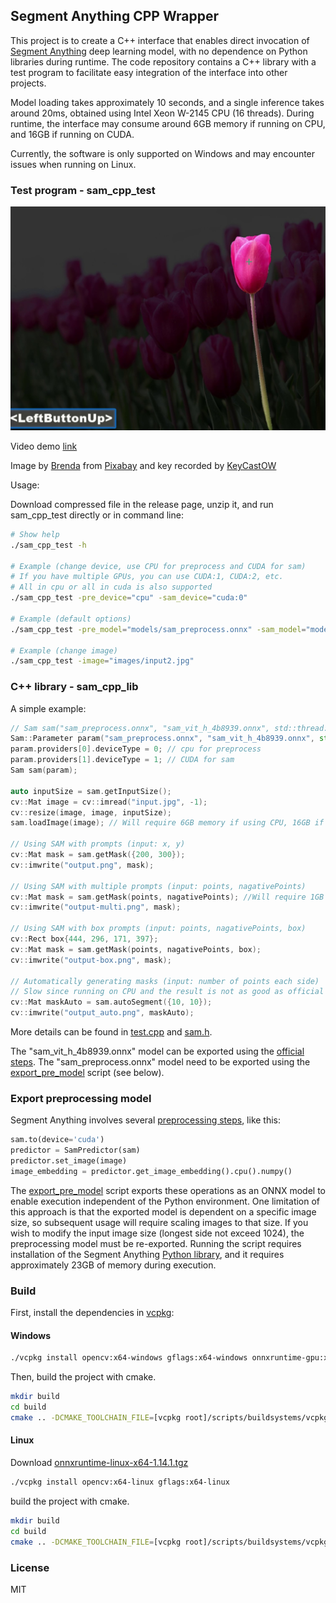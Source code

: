 ## Segment Anything CPP Wrapper

This project is to create a C++ interface that enables direct invocation of [Segment Anything](https://github.com/facebookresearch/segment-anything) deep learning model, with no dependence on Python libraries during runtime. The code repository contains a C++ library with a test program to facilitate easy integration of the interface into other projects.

Model loading takes approximately 10 seconds, and a single inference takes around 20ms, obtained using Intel Xeon W-2145 CPU (16 threads). During runtime, the interface may consume around 6GB memory if running on CPU, and 16GB if running on CUDA.

Currently, the software is only supported on Windows and may encounter issues when running on Linux.

### Test program - sam_cpp_test
![](demo.jpg)

Video demo [link](https://youtu.be/6NyobtZoPKc)

Image by <a href="https://pixabay.com/users/brenda2102-30343687/?utm_source=link-attribution&amp;utm_medium=referral&amp;utm_campaign=image&amp;utm_content=7918031">Brenda</a> from <a href="https://pixabay.com//?utm_source=link-attribution&amp;utm_medium=referral&amp;utm_campaign=image&amp;utm_content=7918031">Pixabay</a> and key recorded by [KeyCastOW](https://github.com/brookhong/KeyCastOW)

Usage:

Download compressed file in the release page, unzip it, and run sam_cpp_test directly or in command line:

```bash
# Show help
./sam_cpp_test -h

# Example (change device, use CPU for preprocess and CUDA for sam)
# If you have multiple GPUs, you can use CUDA:1, CUDA:2, etc.
# All in cpu or all in cuda is also supported
./sam_cpp_test -pre_device="cpu" -sam_device="cuda:0"

# Example (default options)
./sam_cpp_test -pre_model="models/sam_preprocess.onnx" -sam_model="models/sam_vit_h_4b8939.onnx" -image="images/input.jpg"

# Example (change image)
./sam_cpp_test -image="images/input2.jpg"
```

### C++ library - sam_cpp_lib

A simple example:

```cpp
// Sam sam("sam_preprocess.onnx", "sam_vit_h_4b8939.onnx", std::thread::hardware_concurrency());
Sam::Parameter param("sam_preprocess.onnx", "sam_vit_h_4b8939.onnx", std::thread::hardware_concurrency());
param.providers[0].deviceType = 0; // cpu for preprocess
param.providers[1].deviceType = 1; // CUDA for sam
Sam sam(param);

auto inputSize = sam.getInputSize();
cv::Mat image = cv::imread("input.jpg", -1);
cv::resize(image, image, inputSize);
sam.loadImage(image); // Will require 6GB memory if using CPU, 16GB if using CUDA

// Using SAM with prompts (input: x, y)
cv::Mat mask = sam.getMask({200, 300});
cv::imwrite("output.png", mask);

// Using SAM with multiple prompts (input: points, nagativePoints)
cv::Mat mask = sam.getMask(points, nagativePoints); //Will require 1GB memory/graphics memory
cv::imwrite("output-multi.png", mask);

// Using SAM with box prompts (input: points, nagativePoints, box)
cv::Rect box{444, 296, 171, 397};
cv::Mat mask = sam.getMask(points, nagativePoints, box);
cv::imwrite("output-box.png", mask);

// Automatically generating masks (input: number of points each side)
// Slow since running on CPU and the result is not as good as official demo
cv::Mat maskAuto = sam.autoSegment({10, 10});
cv::imwrite("output_auto.png", maskAuto);
```

More details can be found in [test.cpp](test.cpp) and [sam.h](sam.h).

The "sam_vit_h_4b8939.onnx" model can be exported using the [official steps](https://github.com/facebookresearch/segment-anything#onnx-export). The "sam_preprocess.onnx" model need to be exported using the [export_pre_model](export_pre_model.py) script (see below).

### Export preprocessing model

Segment Anything involves several [preprocessing steps](https://github.com/facebookresearch/segment-anything/blob/main/notebooks/onnx_model_example.ipynb), like this:

```Python
sam.to(device='cuda')
predictor = SamPredictor(sam)
predictor.set_image(image)
image_embedding = predictor.get_image_embedding().cpu().numpy()
```

The [export_pre_model](export_pre_model.py) script exports these operations as an ONNX model to enable execution independent of the Python environment. One limitation of this approach is that the exported model is dependent on a specific image size, so subsequent usage will require scaling images to that size. If you wish to modify the input image size (longest side not exceed 1024), the preprocessing model must be re-exported. Running the script requires installation of the Segment Anything [Python library](https://github.com/facebookresearch/segment-anything#getting-started), and it requires approximately 23GB of memory during execution.

### Build

First, install the dependencies in [vcpkg](https://vcpkg.io):

#### Windows

```bash
./vcpkg install opencv:x64-windows gflags:x64-windows onnxruntime-gpu:x64-windows
```

Then, build the project with cmake.
```bash
mkdir build
cd build
cmake .. -DCMAKE_TOOLCHAIN_FILE=[vcpkg root]/scripts/buildsystems/vcpkg.cmake
```

#### Linux

Download [onnxruntime-linux-x64-1.14.1.tgz](https://github.com/microsoft/onnxruntime/releases/download/v1.14.1/onnxruntime-linux-x64-1.14.1.tgz)

```bash
./vcpkg install opencv:x64-linux gflags:x64-linux
```

build the project with cmake.

```bash
mkdir build
cd build
cmake .. -DCMAKE_TOOLCHAIN_FILE=[vcpkg root]/scripts/buildsystems/vcpkg.cmake -DONNXRUNTIME_ROOT_DIR=[onnxruntime-linux-x64-1.14.1 root]
```

### License

MIT
